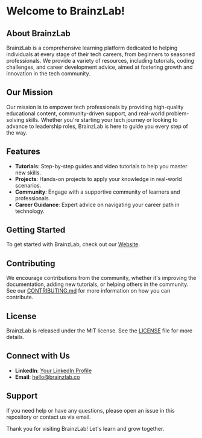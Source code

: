 # Welcome to BrainzLab!


## About BrainzLab

BrainzLab is a comprehensive learning platform dedicated to helping individuals at every stage of their tech careers, from beginners to seasoned professionals. We provide a variety of resources, including tutorials, coding challenges, and career development advice, aimed at fostering growth and innovation in the tech community.

## Our Mission

Our mission is to empower tech professionals by providing high-quality educational content, community-driven support, and real-world problem-solving skills. Whether you're starting your tech journey or looking to advance to leadership roles, BrainzLab is here to guide you every step of the way.

## Features

- **Tutorials**: Step-by-step guides and video tutorials to help you master new skills.
- **Projects**: Hands-on projects to apply your knowledge in real-world scenarios.
- **Community**: Engage with a supportive community of learners and professionals.
- **Career Guidance**: Expert advice on navigating your career path in technology.

## Getting Started

To get started with BrainzLab, check out our [Website](https://brainzlab.co).

## Contributing

We encourage contributions from the community, whether it's improving the documentation, adding new tutorials, or helping others in the community. See our [CONTRIBUTING.md](https://github.com/brainz-lab/handbook/CONTRIBUTING.md) for more information on how you can contribute.

## License

BrainzLab is released under the MIT license. See the [LICENSE](https://github.com/brainz-lab/handbook/LICENSE) file for more details.

## Connect with Us

- **LinkedIn**: [Your LinkedIn Profile](https://www.linkedin.com/in/yourprofile)
- **Email**: [hello@brainzlab.co](mailto:hello@brainzlab.co)

## Support

If you need help or have any questions, please open an issue in this repository or contact us via email.

Thank you for visiting BrainzLab! Let's learn and grow together.
